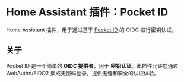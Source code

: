 # Home Assistant 插件：Pocket ID

Home Assistant 插件，用于通过基于 [Pocket ID](https://pocket-id.org/) 的 OIDC 进行密钥认证。

## 关于

Pocket ID 是一个简单的 **OIDC 提供者**，用于 **密钥认证**。此插件允许您通过 WebAuthn/FIDO2 集成无密码登录，提供无缝和安全的认证体验。